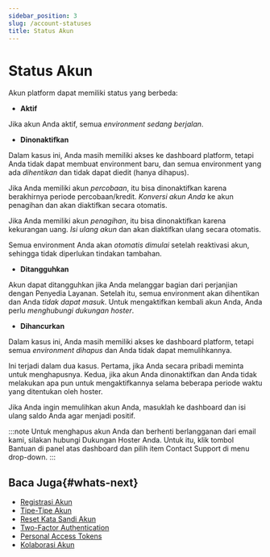 ```yaml
---
sidebar_position: 3
slug: /account-statuses
title: Status Akun
---
```


# Status Akun

Akun platform dapat memiliki status yang berbeda:

* **Aktif**

Jika akun Anda aktif, semua _environment sedang berjalan_.

* **Dinonaktifkan**

Dalam kasus ini, Anda masih memiliki akses ke dashboard platform, tetapi Anda tidak dapat membuat environment baru, dan semua environment yang ada _dihentikan_ dan tidak dapat diedit (hanya dihapus).

Jika Anda memiliki akun _percobaan_, itu bisa dinonaktifkan karena berakhirnya periode percobaan/kredit. _Konversi akun Anda_ ke akun penagihan dan akan diaktifkan secara otomatis.

Jika Anda memiliki akun _penagihan_, itu bisa dinonaktifkan karena kekurangan uang. _Isi ulang akun_ dan akan diaktifkan ulang secara otomatis.

Semua environment Anda akan _otomatis dimulai_ setelah reaktivasi akun, sehingga tidak diperlukan tindakan tambahan.

* **Ditangguhkan**

Akun dapat ditangguhkan jika Anda melanggar bagian dari perjanjian dengan Penyedia Layanan. Setelah itu, semua environment akan dihentikan dan Anda _tidak dapat masuk_. Untuk mengaktifkan kembali akun Anda, Anda perlu _menghubungi dukungan hoster_.

* **Dihancurkan**

Dalam kasus ini, Anda masih memiliki akses ke dashboard platform, tetapi semua _environment dihapus_ dan Anda tidak dapat memulihkannya.

Ini terjadi dalam dua kasus. Pertama, jika Anda secara pribadi meminta untuk menghapusnya. Kedua, jika akun Anda dinonaktifkan dan Anda tidak melakukan apa pun untuk mengaktifkannya selama beberapa periode waktu yang ditentukan oleh hoster.

Jika Anda ingin memulihkan akun Anda, masuklah ke dashboard dan isi ulang saldo Anda agar menjadi positif.

:::note
Untuk menghapus akun Anda dan berhenti berlangganan dari email kami, silakan hubungi Dukungan Hoster Anda. Untuk itu, klik tombol Bantuan di panel atas dashboard dan pilih item Contact Support di menu drop-down.
:::

## Baca Juga{#whats-next}

* [Registrasi Akun](https://docs.dewacloud.com/docs/account/)
* [Tipe-Tipe Akun](https://docs.dewacloud.com/docs/types-of-accounts/)
* [Reset Kata Sandi Akun](https://docs.dewacloud.com/docs/account-password-reset/)
* [Two-Factor Authentication](https://docs.dewacloud.com/docs/two-factor-authentication/)
* [Personal Access Tokens](https://docs.dewacloud.com/docs/personal-access-tokens/)
* [Kolaborasi Akun](https://docs.dewacloud.com/docs/account-collaboration/)
